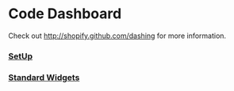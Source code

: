 # Code Dashboard

Check out http://shopify.github.com/dashing for more information.

### [SetUp](_documentation/setup.md)
### [Standard Widgets](_documentation/standardwidgets.md)